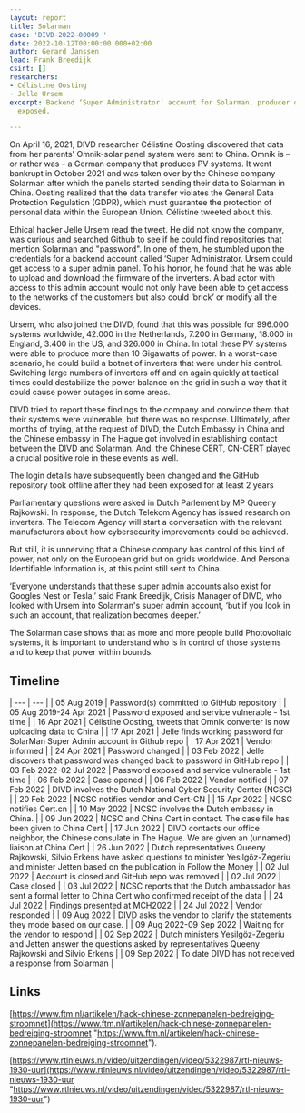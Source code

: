 ```yaml
---
layout: report
title: Solarman
case: 'DIVD-2022–00009 '
date: 2022-10-12T00:00:00.000+02:00
author: Gerard Janssen
lead: Frank Breedijk
csirt: []
researchers:
- Célistine Oosting
- Jelle Ursem
excerpt: Backend ‘Super Administrator’ account for Solarman, producer of Photovoltaic-systems
  exposed.

---
```

On April 16, 2021, DIVD researcher Célistine Oosting discovered that data from her parents' Omnik-solar panel system were sent to China. Omnik is – or rather was – a German company that produces PV systems. It went bankrupt in October 2021 and was taken over by the Chinese company Solarman after which the panels started sending their data to Solarman in China. Oosting realized that the data transfer violates the General Data Protection Regulation (GDPR), which must guarantee the protection of personal data within the European Union. Célistine tweeted about this.

Ethical hacker Jelle Ursem read the tweet. He did not know the company, was curious and searched Github to see if he could find repositories that mention Solarman and "password". In one of them, he stumbled upon the credentials for a backend account called ‘Super Administrator. Ursem could get access to a super admin panel. To his horror, he found that he was able to upload and download the firmware of the inverters. A bad actor with access to this admin account would not only have been able to get access to the networks of the customers but also could ‘brick’ or modify all the devices.

Ursem, who also joined the DIVD, found that this was possible for 996.000 systems worldwide, 42.000 in the Netherlands, 7.200 in Germany, 18.000 in England, 3.400 in the US, and 326.000 in China. In total these PV systems were able to produce more than 10 Gigawatts of power. In a worst-case scenario, he could build a botnet of inverters that were under his control. Switching large numbers of inverters off and on again quickly at tactical times could destabilize the power balance on the grid in such a way that it could cause power outages in some areas.

DIVD tried to report these findings to the company and convince them that their systems were vulnerable, but there was no response. Ultimately, after months of trying, at the request of DIVD, the Dutch Embassy in China and the Chinese embassy in The Hague got involved in establishing contact between the DIVD and Solarman. And, the Chinese CERT, CN-CERT played a crucial positive role in these events as well.

The login details have subsequently been changed and the GitHub repository took offline after they had been exposed for at least 2 years

Parliamentary questions were asked in Dutch Parlement by MP Queeny Rajkowski. In response, the Dutch Telekom Agency has issued research on inverters. The Telecom Agency will start a conversation with the relevant manufacturers about how cybersecurity improvements could be achieved.

But still, it is unnerving that a Chinese company has control of this kind of power, not only on the European grid but on grids worldwide. And Personal Identifiable Information is, at this point still sent to China.

‘Everyone understands that these super admin accounts also exist for Googles Nest or Tesla,’ said Frank Breedijk, Crisis Manager of DIVD, who looked with Ursem into Solarman's super admin account, ‘but if you look in such an account, that realization becomes deeper.’

The Solarman case shows that as more and more people build Photovoltaic systems, it is important to understand who is in control of those systems and to keep that power within bounds.

## Timeline

| --- | --- |
| 05 Aug 2019 | Password(s) committed to GitHub repository |
| 05 Aug 2019-24 Apr 2021 | Password exposed and service vulnerable - 1st time |
| 16 Apr 2021 | Célistine Oosting, tweets that Omnik converter is now uploading data to China |
| 17 Apr 2021 | Jelle finds working password for SolarMan Super Admin account in Github repo |
| 17 Apr 2021 | Vendor informed |
| 24 Apr 2021 | Password changed |
| 03 Feb 2022 | Jelle discovers that password was changed back to password in GitHub repo |
| 03 Feb 2022-02 Jul 2022 | Password exposed and service vulnerable - 1st time |
| 06 Feb 2022 | Case opened |
| 06 Feb 2022 | Vendor notified |
| 07 Feb 2022 | DIVD involves the Dutch National Cyber Security Center (NCSC) |
| 20 Feb 2022 | NCSC notifies vendor and Cert-CN |
| 15 Apr 2022 | NCSC notifies Cert.cn |
| 10 May 2022 | NCSC involves the Dutch embassy in China. |
| 09 Jun 2022 | NCSC and China Cert in contact. The case file has been given to China Cert |
| 17 Jun 2022 | DIVD contacts our office neighbor, the Chinese consulate in The Hague. We are given an (unnamed) liaison at China Cert |
| 26 Jun 2022 | Dutch representatives Queeny Rajkowski, Silvio Erkens have asked questions to minister Yesilgöz-Zegeriu and minister Jetten based on the publication in Follow the Money |
| 02 Jul 2022 | Account is closed and GitHub repo was removed |
| 02 Jul 2022 | Case closed |
| 03 Jul 2022 | NCSC reports that the Dutch ambassador has sent a formal letter to China Cert who confirmed receipt of the data |
| 24 Jul 2022 | Findings presented at MCH2022 |
| 24 Jul 2022 | Vendor responded |
| 09 Aug 2022 | DIVD asks the vendor to clarify the statements they mode based on our case. |
| 09 Aug 2022-09 Sep 2022 | Waiting for the vendor to respond |
| 02 Sep 2022 | Dutch ministers Yesilgöz-Zegeriu and Jetten answer the questions asked by representatives Queeny Rajkowski and Silvio Erkens |
| 09 Sep 2022 | To date DIVD has not received a response from Solarman |

## Links

[https://www.ftm.nl/artikelen/hack-chinese-zonnepanelen-bedreiging-stroomnet](https://www.ftm.nl/artikelen/hack-chinese-zonnepanelen-bedreiging-stroomnet "https://www.ftm.nl/artikelen/hack-chinese-zonnepanelen-bedreiging-stroomnet").

[https://www.rtlnieuws.nl/video/uitzendingen/video/5322987/rtl-nieuws-1930-uur](https://www.rtlnieuws.nl/video/uitzendingen/video/5322987/rtl-nieuws-1930-uur "https://www.rtlnieuws.nl/video/uitzendingen/video/5322987/rtl-nieuws-1930-uur")